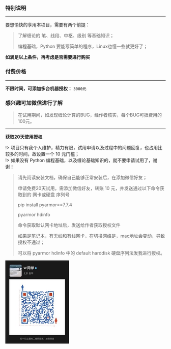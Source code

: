 ### 特别说明

---

要想愉快的享用本项目，需要有两个前提：

> 了解缠论的 笔、线段、中枢、级别 等基础知识；
>
> 编程基础，Python 要能写简单的程序，Linux也懂一些就更好了；

**如满足以上条件，再考虑是否需要进行购买**

### 付费价格

---

**不限时间，可添加多台机器授权：** `3000元`

### 感兴趣可加微信进行了解

> 在试用期间，如发现缠论计算的BUG，经作者核实，每个BUG可抵费用的100元。

---

**获取20天使用授权**

!>  项目只有我个人维护，精力有限，试用申请以及过程中的问题回复，也占用比较多的时间，故设置一个 10 元门槛；   
!>  如果没有 Python 编程基础，以及缠论基础知识的，就不要申请试用了，谢谢！

> 请先阅读安装文档，确保自己能够正常安装后，在添加微信好友；
>
> 申请免费20天试用，需添加微信好友，转账 10 元，并发送通过以下命令获取到的 网卡或硬盘 序列号
>
> pip install pyarmor==7.7.4
>
> pyarmor hdinfo
>
> 命令获取默认网卡地址后，发送给作者获取授权文件
>
> 如果是笔记本，有无线和有线网卡，在切换网络是，mac地址会变动，导致授权不通过；
>
> 可以将 pyarmor hdinfo 中的 default harddisk 硬盘序列法发我进行授权。

![微信](img/wx.jpg)
